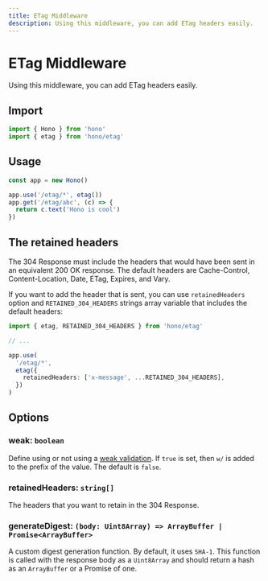 ```yaml
---
title: ETag Middleware
description: Using this middleware, you can add ETag headers easily.
---
```


# ETag Middleware

Using this middleware, you can add ETag headers easily.

## Import

```ts
import { Hono } from 'hono'
import { etag } from 'hono/etag'
```

## Usage

```ts
const app = new Hono()

app.use('/etag/*', etag())
app.get('/etag/abc', (c) => {
  return c.text('Hono is cool')
})
```

## The retained headers

The 304 Response must include the headers that would have been sent in an equivalent 200 OK response. The default headers are Cache-Control, Content-Location, Date, ETag, Expires, and Vary.

If you want to add the header that is sent, you can use `retainedHeaders` option and `RETAINED_304_HEADERS` strings array variable that includes the default headers:

```ts
import { etag, RETAINED_304_HEADERS } from 'hono/etag'

// ...

app.use(
  '/etag/*',
  etag({
    retainedHeaders: ['x-message', ...RETAINED_304_HEADERS],
  })
)
```

## Options

### <Badge type="info" text="optional" /> weak: `boolean`

Define using or not using a [weak validation](https://developer.mozilla.org/en-US/docs/Web/HTTP/Conditional_requests#weak_validation). If `true` is set, then `w/` is added to the prefix of the value. The default is `false`.

### <Badge type="info" text="optional" /> retainedHeaders: `string[]`

The headers that you want to retain in the 304 Response.

### <Badge type="info" text="optional" /> generateDigest: `(body: Uint8Array) => ArrayBuffer | Promise<ArrayBuffer>`

A custom digest generation function. By default, it uses `SHA-1`. This function is called with the response body as a `Uint8Array` and should return a hash as an `ArrayBuffer` or a Promise of one.